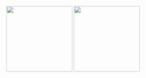 <p aligh="left">
  <img height="175px" src="https://github-readme-stats-coral-phi-94.vercel.app/api?username=Ryota-Kawamura&custom_title=Github%20Stats&show_icons=true&rank_icon=github&theme=midnight-purple" />
  <img height="175px" src="https://github-readme-stats-coral-phi-94.vercel.app/api/top-langs/?username=Ryota-Kawamura&layout=compact&theme=midnight-purple" />
</p>
